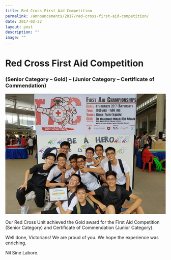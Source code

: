 ```yaml
---
title: Red Cross First Aid Competition
permalink: /announcements/2017/red-cross-first-aid-competition/
date: 2017-02-22
layout: post
description: ""
image: ""
---
```

# **Red Cross First Aid Competition**

### (Senior Category – Gold) – (Junior Category – Certificate of Commendation)

![](/images/Red-Cross-5.jpg)

Our Red Cross Unit achieved the Gold award for the First Aid Competition (Senior Category) and Certificate of Commendation (Junior Category).

Well done, Victorians! We are proud of you. We hope the experience was enriching.

Nil Sine Labore.